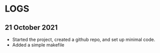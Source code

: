 # LOGS

## 21 October 2021

* Started the project, created a github repo, and set up minimal code.
* Added a simple makefile